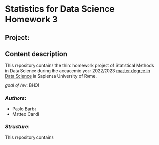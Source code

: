 # Statistics for Data Science Homework 3

## Project: 

## Content description
This repository contains the third homework project of Statistical Methods in Data Science during the accademic year 2022/2023 [master degree in Data Science](http://datascience.i3s.uniroma1.it/it) in Sapienza University of Rome.

*goal of hw*: BHO!

### *Authors*:
* Paolo Barba
* Matteo Candi

### *Structure*:
This repository contains:
